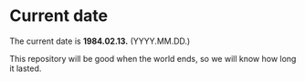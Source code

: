 # Current date

The current date is **1984.02.13.** (YYYY.MM.DD.)

This repository will be good when the world ends, so we will know how long it lasted.